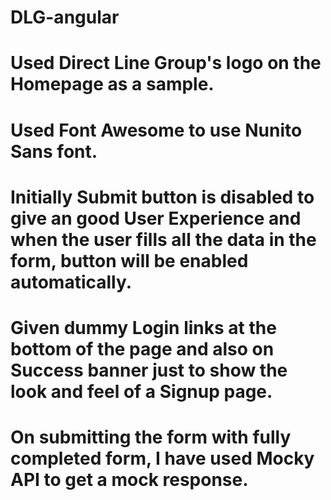 # DLG-angular

# Used Direct Line Group's logo on the Homepage as a sample.

# Used Font Awesome to use Nunito Sans font.

# Initially Submit button is disabled to give an good User Experience and when the user fills all the data in the form, button will be enabled automatically.

# Given dummy Login links at the bottom of the page and also on Success banner just to show the look and feel of a Signup page.

# On submitting the form with fully completed form, I have used Mocky API to get a mock response.